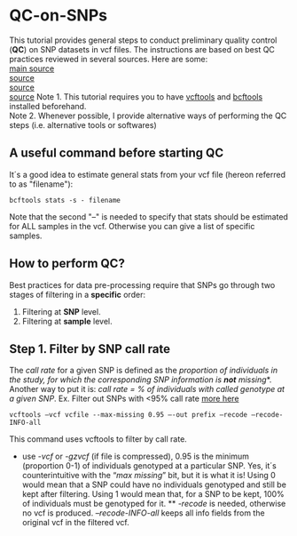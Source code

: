 # QC-on-SNPs
This tutorial provides general steps to conduct preliminary quality control (**QC**) on SNP datasets in vcf files. The instructions are based on best QC practices reviewed in several sources. Here are some:  
[main source](https://doi.org/10.1002/sim.6605)  
[source](https://currentprotocols.onlinelibrary.wiley.com/doi/10.1002/0471142905.hg0119s68)  
[source](https://pubmed.ncbi.nlm.nih.gov/29484742/)  
[source](https://onlinelibrary.wiley.com/doi/10.1002/gepi.20516)
Note 1. This tutorial requires you to have [vcftools](https://vcftools.github.io/man_latest.html) and [bcftools](https://samtools.github.io/bcftools/) installed beforehand.  
Note 2. Whenever possible, I provide alternative ways of performing the QC steps (i.e. alternative tools or softwares)  
## A useful command before starting QC
It´s a good idea to estimate general stats from your vcf file (hereon referred to as "filename"):
```
bcftools stats -s - filename
```
Note that the second "–" is needed to specify that stats should be estimated for ALL samples in the vcf. Otherwise you can give a list of specific samples. 
## How to perform QC?
Best practices for data pre-processing require that SNPs go through two stages of filtering in a **specific** order:  
1. Filtering at **SNP** level.
2. Filtering at **sample** level.
## Step 1. Filter by SNP call rate
The *call rate* for a given SNP is defined as the *proportion of individuals in the study, for which the corresponding SNP information is **not** missing**. Another way to put it is: *call rate = % of individuals with called genotype at a given SNP*.  Ex. Filter out SNPs with <95% call rate [more here](https://www.biostars.org/p/487816/)  
```
vcftools –vcf vcfile --max-missing 0.95 –-out prefix –recode –recode-INFO-all 
```
This command uses vcftools to filter by call rate.  
* use *-vcf* or *-gzvcf* (if file is compressed), 0.95 is the minimum (proportion 0-1) of individuals genotyped at a particular SNP. Yes, it´s counterintuitive with the “*max missing*” bit, but it is what it is! Using 0 would mean that a SNP could have no individuals genotyped and still be kept after filtering. Using 1 would mean that, for a SNP to be kept, 100% of individuals must be genotyped for it.
** *-recode* is needed, otherwise no vcf is produced. *–recode-INFO-all* keeps all info fields from the original vcf in the filtered vcf. 






